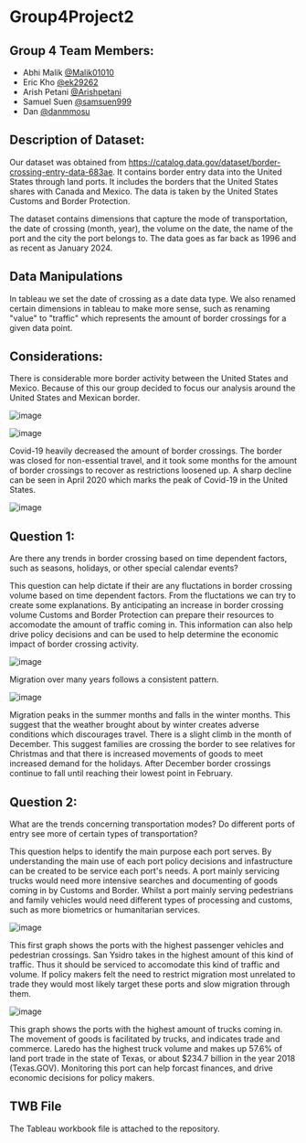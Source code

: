 # Group4Project2

## Group 4 Team Members:

- Abhi Malik [@Malik01010](https://github.com/Malik01010)
- Eric Kho [@ek29262](https://github.com/ek29262)
- Arish Petani [@Arishpetani](https://github.com/Arishpetani)
- Samuel Suen [@samsuen999](https://github.com/samsuen999)
- Dan [@danmmosu](https://github.com/danmmosu)



## Description of Dataset:

Our dataset was obtained from https://catalog.data.gov/dataset/border-crossing-entry-data-683ae. It contains border entry data into the United States through land ports. It includes the borders that the United States shares with Canada and Mexico. The data is taken by the United States Customs and Border Protection. 

The dataset contains dimensions that capture the mode of transportation, the date of crossing (month, year), the volume on the date, the name of the port and the city the port belongs to. The data goes as far back as 1996 and as recent as January 2024.


## Data Manipulations

In tableau we set the date of crossing as a date data type. We also renamed certain dimensions in tableau to make more sense, such as renaming "value" to "traffic" which represents the amount of border crossings for a given data point.

## Considerations:

There is considerable more border activity between the United States and Mexico. Because of this our group decided to focus our analysis around the United States and Mexican border.


![image](https://github.com/user-attachments/assets/e42fff08-eb7e-4c4c-972a-821acd06defd)

![image](https://github.com/user-attachments/assets/9d2499c2-672b-4c07-b6d6-37e064c2a8df)                   


Covid-19 heavily decreased the amount of border crossings. The border was closed for non-essential travel, and it took some months for the amount of border crossings to recover as restrictions loosened up. A sharp decline can be seen in April 2020 which marks the peak of Covid-19 in the United States.

![image](https://github.com/user-attachments/assets/3e82a0f9-2aef-4b33-a815-955fa424e6a4)



## Question 1:

Are there any trends in border crossing based on time dependent factors, such as seasons, holidays, or other special calendar events?

This question can help dictate if their are any fluctations in border crossing volume based on time dependent factors. From the fluctations we can try to create some explanations. By anticipating an increase in border crossing volume Customs and Border Protection can prepare their resources to accomodate the amount of traffic coming in. This information can also help drive policy decisions and can be used to help determine the economic impact of border crossing activity.

![image](https://github.com/user-attachments/assets/6eff26eb-ca47-4e19-b79a-beb0f7a5df1b)

Migration over many years follows a consistent pattern. 

![image](https://github.com/user-attachments/assets/75cfb09e-b418-40a3-bfbb-cc6a0547542a)

Migration peaks in the summer months and falls in the winter months. This suggest that the weather brought about by winter creates adverse conditions which discourages travel. There is a slight climb in the month of December. This suggest families are crossing the border to see relatives for Christmas and that there is increased movements of goods to meet increased demand for the holidays. After December border crossings continue to fall until reaching their lowest point in February. 

## Question 2:

What are the trends concerning transportation modes? Do different ports of entry see more of certain types of transportation?

This question helps to identify the main purpose each port serves. By understanding the main use of each port policy decisions and infastructure can be created to be service each port's needs. A port mainly servicing trucks would need more intensive searches and documenting of goods coming in by Customs and Border. Whilst a port mainly serving pedestrians and family vehicles would need different types of processing and customs, such as more biometrics or humanitarian services.

![image](https://github.com/user-attachments/assets/6f529d67-3b10-4652-b6b3-42c983572ce4)

This first graph shows the ports with the highest passenger vehicles and pedestrian crossings. San Ysidro takes in the highest amount of this kind of traffic. Thus it should be serviced to accomodate this kind of traffic and volume. If policy makers felt the need to restrict migration most unrelated to trade they would most likely target these ports and slow migration through them. 

![image](https://github.com/user-attachments/assets/ed19ac2c-cee9-4132-8eb5-b44bf2b7a310)

This graph shows the ports with the highest amount of trucks coming in. The movement of goods is facilitated by trucks, and indicates trade and commerce. Laredo has the highest truck volume and makes up 57.6% of land port trade in the state of Texas, or about $234.7 billion in the year 2018 (Texas.GOV). Monitoring this port can help forcast finances, and drive economic decisions for policy makers. 

## TWB File

The Tableau workbook file is attached to the repository.
